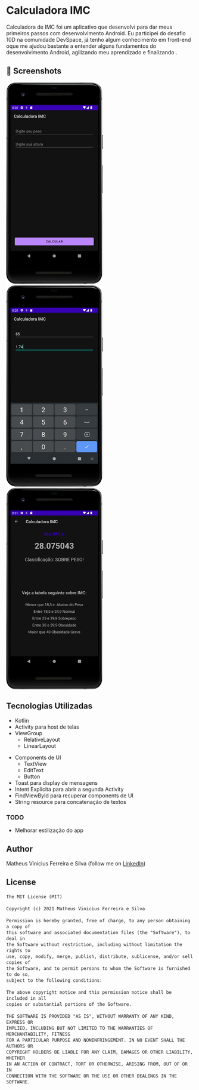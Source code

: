 # Calculadora IMC

Calculadora de IMC foi um aplicativo que desenvolvi para dar meus primeiros passos com desenvolvimento Android. Eu participei do desafio 10D na comunidade DevSpace, já 
tenho algum conhecimento em front-end oque me ajudou bastante a entender alguns fundamentos do desenvolvimento Android, agilizando meu aprendizado e finalizando . 

## :camera_flash: Screenshots
<!-- You can add more screenshots here if you like -->
<img src="/results/dark-1.png" width="260">&emsp;<img src="/results/dark-2.png" width="260">&emsp;<img src="/results/dark-3.png" width="260">

## Tecnologias Utilizadas
* Kotlin
* Activity para host de telas
* ViewGroup
    * RelativeLayout
    * LinearLayout
- Components de UI
    - TextView
    - EditText
    - Button
- Toast para display de mensagens
- Intent Explicita para abrir a segunda Activity
- FindViewById para recuperar components de UI
- String resource para concatenação de textos


### TODO
- Melhorar estilização do app

## Author
Matheus Vinicius Ferreira e Silva (follow me on [LinkedIn](www.linkedin.com/in/matheus-vinicius-ferreira-e-silva-518b061b0))

## License
```
The MIT License (MIT)

Copyright (c) 2021 Matheus Vinicius Ferreira e Silva

Permission is hereby granted, free of charge, to any person obtaining a copy of
this software and associated documentation files (the "Software"), to deal in
the Software without restriction, including without limitation the rights to
use, copy, modify, merge, publish, distribute, sublicense, and/or sell copies of
the Software, and to permit persons to whom the Software is furnished to do so,
subject to the following conditions:

The above copyright notice and this permission notice shall be included in all
copies or substantial portions of the Software.

THE SOFTWARE IS PROVIDED "AS IS", WITHOUT WARRANTY OF ANY KIND, EXPRESS OR
IMPLIED, INCLUDING BUT NOT LIMITED TO THE WARRANTIES OF MERCHANTABILITY, FITNESS
FOR A PARTICULAR PURPOSE AND NONINFRINGEMENT. IN NO EVENT SHALL THE AUTHORS OR
COPYRIGHT HOLDERS BE LIABLE FOR ANY CLAIM, DAMAGES OR OTHER LIABILITY, WHETHER
IN AN ACTION OF CONTRACT, TORT OR OTHERWISE, ARISING FROM, OUT OF OR IN
CONNECTION WITH THE SOFTWARE OR THE USE OR OTHER DEALINGS IN THE SOFTWARE.
```
